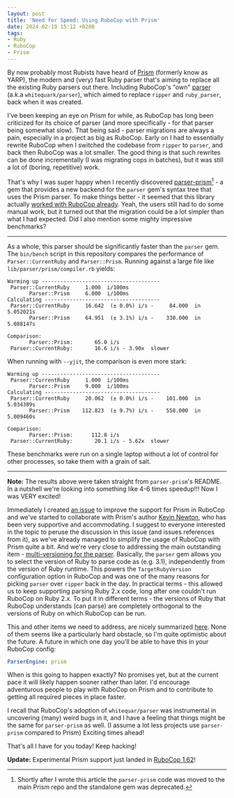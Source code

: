 ```yaml
---
layout: post
title: 'Need for Speed: Using RuboCop with Prism'
date: 2024-02-19 15:12 +0200
tags:
- Ruby
- RuboCop
- Prism
---
```


By now probably most Rubists have heard of
[Prism](https://github.com/ruby/prism) (formerly know as YARP), the modern and
(very) fast Ruby parser that's aiming to replace all the existing Ruby parsers out
there. Including RuboCop's "own" [parser](https://github.com/whitequark/parser) (a.k.a `whitequark/parser`), which
aimed to replace `ripper` and `ruby_parser`, back when it was created.

I've been keeping an eye on Prism for while, as RuboCop has long been criticized
for its choice of parser (and more specifically - for that parser being somewhat
slow). That being said - parser migrations are always a pain, especially in a
project as big as RuboCop. Early on I had to essentially rewrite RuboCop when I
switched the codebase from `ripper` to `parser`, and back then RuboCop was a lot
smaller. The good thing is that such rewrites can be done incrementally (I was
migrating cops in batches), but it was still a lot of (boring, repetitive) work.

That's why I was super happy when I recently discovered
[parser-prism](https://github.com/kddnewton/parser-prism)[^1] - a gem that provides
a new backend for the `parser` gem's syntax tree that uses the Prism parser. To
make things better - it seemed that this library actually [worked with
RuboCop already](https://github.com/kddnewton/parser-prism#rubocop). Yeah, the users
still had to do some manual work, but it turned out that the migration could be
a lot simpler than what I had expected. Did I also mention some mighty impressive
benchmarks?

----------------------------------------

As a whole, this parser should be significantly faster than the `parser` gem. The `bin/bench` script in this repository compares the performance of `Parser::CurrentRuby` and `Parser::Prism`. Running against a large file like `lib/parser/prism/compiler.rb` yields:

```
Warming up --------------------------------------
 Parser::CurrentRuby     1.000  i/100ms
       Parser::Prism     6.000  i/100ms
Calculating -------------------------------------
 Parser::CurrentRuby     16.642  (± 0.0%) i/s -     84.000  in   5.052021s
       Parser::Prism     64.951  (± 3.1%) i/s -    330.000  in   5.088147s

Comparison:
       Parser::Prism:       65.0 i/s
 Parser::CurrentRuby:       16.6 i/s - 3.90x  slower
```

When running with `--yjit`, the comparison is even more stark:

```
Warming up --------------------------------------
 Parser::CurrentRuby     1.000  i/100ms
       Parser::Prism     9.000  i/100ms
Calculating -------------------------------------
 Parser::CurrentRuby     20.062  (± 0.0%) i/s -    101.000  in   5.034389s
       Parser::Prism    112.823  (± 9.7%) i/s -    558.000  in   5.009460s

Comparison:
       Parser::Prism:      112.8 i/s
 Parser::CurrentRuby:       20.1 i/s - 5.62x  slower
```

These benchmarks were run on a single laptop without a lot of control for other processes, so take them with a grain of salt.

--------------------------------------

**Note:** The results above were taken straight from `parser-prism`'s README. In a nutshell we're looking into something like 4-6 times speedup!!! Now I was VERY excited!

Immediately I created [an
issue](https://github.com/rubocop/rubocop/issues/12600) to improve the support
for Prism in RuboCop and we've started to collaborate with Prism's author [Kevin
Newton](https://github.com/kddnewton), who has been very supportive and
accommodating. I suggest to everyone interested in the topic to peruse the
discussion in this issue (and issues references from it), as we've already
managed to simplify the usage of RuboCop with Prism quite a bit. And we're very
close to addressing the main outstanding item - [multi-versioning for the
parser](https://github.com/ruby/prism/pull/2419). Basically, the `parser` gem
allows you to select the version of Ruby to parse code as (e.g. 3.1),
independently from the version of Ruby runtime. This powers the
`TargetRubyVersion` configuration option in RuboCop and was one of the many
reasons for picking `parser` over `ripper` back in the day. In practical terms -
this allowed us to keep supporting parsing Ruby 2.x code, long after one
couldn't run RuboCop on Ruby 2.x. To put it in different terms - the versions of Ruby that
RuboCop understands (can parse) are completely orthogonal to the versions of Ruby on which
RuboCop can be run.

This and other items we need to address, are nicely summarized
[here](https://github.com/rubocop/rubocop/issues/12600#issuecomment-1882287131). None
of them seems like a particularly hard obstacle, so I'm quite optimistic about
the future. A future in which one day you'll be able to have this in your
RuboCop config:

``` yaml
ParserEngine: prism
```

When is this going to happen exactly? No promises yet, but at the current pace it
will likely happen sooner rather than later. I'd encourage adventurous
people to play with RuboCop on Prism and to contribute
to getting all required pieces in place faster.

I recall that RuboCop's adoption of `whitequar/parser` was instrumental in
uncovering (many) weird bugs in it, and I have a feeling that things might be
the same for `parser-prism` as well. (I assume a lot less projects use
`parser-prism` compared to Prism) Exciting times ahead!

That's all I have for you today! Keep hacking!

**Update:** Experimental Prism support just landed in [RuboCop 1.62](https://github.com/rubocop/rubocop/releases/tag/v1.62.0)!

[^1]: Shortly after I wrote this article the `parser-prism` code was moved to the main Prism repo and the standalone gem was deprecated.
